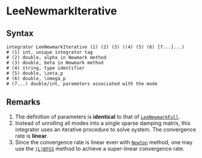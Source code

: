 # LeeNewmarkIterative

## Syntax

```
integrator LeeNewmarkIterative (1) (2) (3) ((4) (5) (6) [7...]...)
# (1) int, unique integrator tag
# (2) double, alpha in Newmark method
# (3) double, beta in Newmark method
# (4) string, type identifier
# (5) double, \zeta_p
# (6) double, \omega_p
# (7...) double/int, parameters associated with the mode
```

## Remarks

1. The definition of parameters is **identical** to that of [`LeeNewmarkFull`](LeeNewmarkFull.md).
2. Instead of unrolling all modes into a single sparse damping matrix, this integrator uses an iterative procedure to
   solve system. The convergence rate is **linear**.
3. Since the convergence rate is linear even with [`Newton`](../../Solver/Newton.md) method, one may use
   the [`(L)BFGS`](../../Solver/BFGS.md) method to achieve a super-linear convergence rate.
